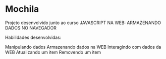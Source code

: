 # Mochila
Projeto desenvolvido junto ao curso JAVASCRIPT NA WEB: ARMAZENANDO DADOS NO NAVEGADOR

Habilidades desenvolvidas:

Manipulando dados
Armazenando dados na WEB
Interagindo com dados da WEB
Atualizando um item
Removendo um item
